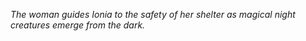 *The woman guides Ionia to the safety of her shelter as magical night creatures emerge from the dark.*
